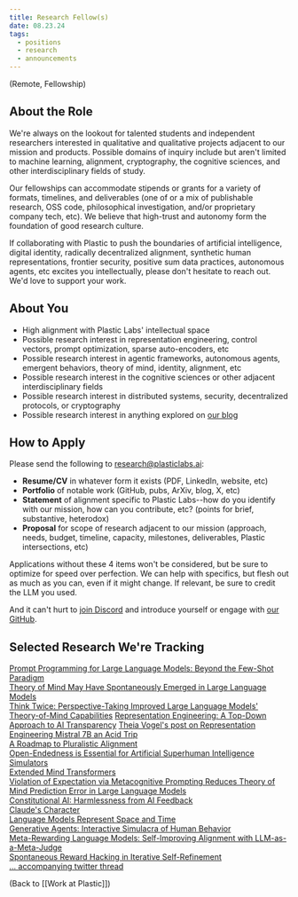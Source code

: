 ```yaml
---
title: Research Fellow(s)
date: 08.23.24
tags:
  - positions
  - research
  - announcements
---
```

(Remote, Fellowship)

## About the Role
We're always on the lookout for talented students and independent researchers interested in qualitative and qualitative projects adjacent to our mission and products. Possible domains of inquiry include but aren't limited to machine learning, alignment, cryptography, the cognitive sciences, and other interdisciplinary fields of study.

Our fellowships can accommodate stipends or grants for a variety of formats, timelines, and deliverables (one of or a mix of publishable research, OSS code, philosophical investigation, and/or proprietary company tech, etc). We believe that high-trust and autonomy form the foundation of good research culture.

If collaborating with Plastic to push the boundaries of artificial intelligence, digital identity, radically decentralized alignment, synthetic human representations, frontier security, positive sum data practices, autonomous agents, etc excites you intellectually, please don't hesitate to reach out. We'd love to support your work.

## About You
- High alignment with Plastic Labs' intellectual space
- Possible research interest in representation engineering, control vectors, prompt optimization, sparse auto-encoders, etc
- Possible research interest in agentic frameworks, autonomous agents, emergent behaviors, theory of mind, identity, alignment, etc
- Possible research interest in the cognitive sciences or other adjacent interdisciplinary fields
- Possible research interest in distributed systems, security, decentralized protocols, or cryptography
- Possible research interest in anything explored on [our blog](https://blog.plasticlabs.ai)

## How to Apply
Please send the following to research@plasticlabs.ai:
- **Resume/CV** in whatever form it exists (PDF, LinkedIn, website, etc)
- **Portfolio** of notable work (GitHub, pubs, ArXiv, blog, X, etc)
- **Statement** of alignment specific to Plastic Labs--how do you identify with our mission, how can you contribute, etc? (points for brief, substantive, heterodox)
- **Proposal** for scope of research adjacent to our mission (approach, needs, budget, timeline, capacity, milestones, deliverables, Plastic intersections, etc)

Applications without these 4 items won't be considered, but be sure to optimize for speed over perfection. We can help with specifics, but flesh out as much as you can, even if it might change. If relevant, be sure to credit the LLM you used.

And it can't hurt to [join Discord](https://discord.gg/plasticlabs) and introduce yourself or engage with [our GitHub](https://github.com/plastic-labs).

## Selected Research We're Tracking
[Prompt Programming for Large Language Models: Beyond the Few-Shot Paradigm](https://arxiv.org/pdf/2102.07350)  
[Theory of Mind May Have Spontaneously Emerged in Large Language Models](https://arxiv.org/pdf/2302.02083v3)  
[Think Twice: Perspective-Taking Improved Large Language Models' Theory-of-Mind Capabilities](https://arxiv.org/pdf/2311.10227)
[Representation Engineering: A Top-Down Approach to AI Transparency](https://arxiv.org/abs/2310.01405)
[Theia Vogel's post on Representation Engineering Mistral 7B an Acid Trip](https://vgel.me/posts/representation-engineering/)  
[A Roadmap to Pluralistic Alignment](https://arxiv.org/abs/2402.05070)  
[Open-Endedness is Essential for Artificial Superhuman Intelligence](https://arxiv.org/pdf/2406.04268)  
[Simulators](https://generative.ink/posts/simulators/)  
[Extended Mind Transformers](https://arxiv.org/pdf/2406.02332)  
[Violation of Expectation via Metacognitive Prompting Reduces Theory of Mind Prediction Error in Large Language Models](https://arxiv.org/abs/2310.06983)  
[Constitutional AI: Harmlessness from AI Feedback](https://arxiv.org/pdf/2212.08073)  
[Claude's Character](https://www.anthropic.com/research/claude-character)  
[Language Models Represent Space and Time](https://arxiv.org/pdf/2310.02207)  
[Generative Agents: Interactive Simulacra of Human Behavior](https://arxiv.org/abs/2304.03442)  
[Meta-Rewarding Language Models: Self-Improving Alignment with LLM-as-a-Meta-Judge](https://arxiv.org/abs/2407.19594)  
[Spontaneous Reward Hacking in Iterative Self-Refinement](https://arxiv.org/abs/2407.04549)  
[... accompanying twitter thread](https://x.com/JanePan_/status/1813208688343052639)  


(Back to [[Work at Plastic]])